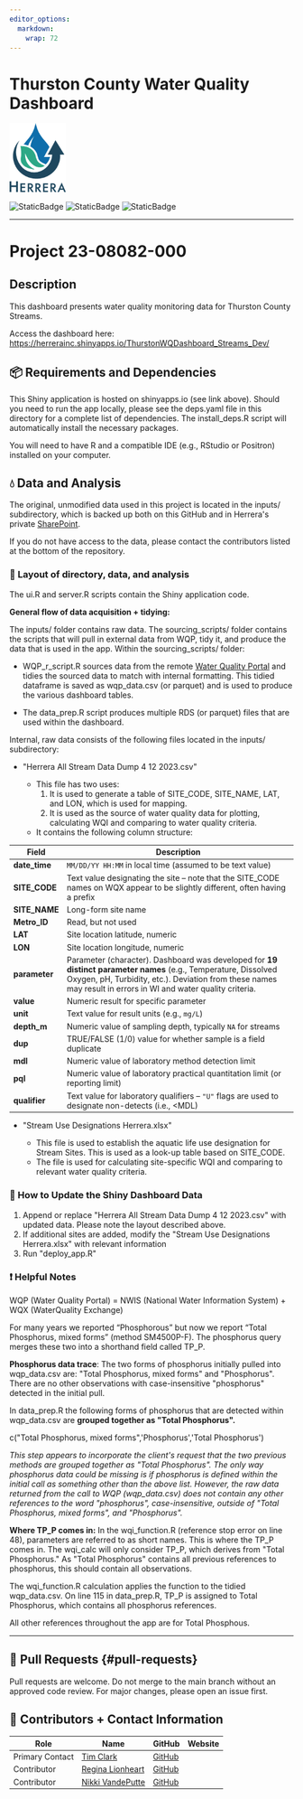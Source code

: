 ```yaml
---
editor_options: 
  markdown: 
    wrap: 72
---
```


# Thurston County Water Quality Dashboard

<img src="www/Herrera_wordmark_vertical_4c.png" width="100"/>

![StaticBadge](https://img.shields.io/badge/water_quality_index-blue)
![StaticBadge](https://img.shields.io/badge/water_quality_criteria-green)
![StaticBadge](https://img.shields.io/badge/water_quality_trends-purple)

------------------------------------------------------------------------

# Project 23-08082-000

## Description

This dashboard presents water quality monitoring data for Thurston
County Streams.

Access the dashboard here:
<https://herrerainc.shinyapps.io/ThurstonWQDashboard_Streams_Dev/>

## 📦 Requirements and Dependencies

This Shiny application is hosted on shinyapps.io (see link above).
Should you need to run the app locally, please see the deps.yaml file in
this directory for a complete list of dependencies. The install_deps.R
script will automatically install the necessary packages.

You will need to have R and a compatible IDE (e.g., RStudio or Positron)
installed on your computer.

## :droplet: Data and Analysis

The original, unmodified data used in this project is located in the
inputs/ subdirectory, which is backed up both on this GitHub and in
Herrera's private
[SharePoint](https://herrerainc.sharepoint.com/teams/m-24-08458-000/Internal/Forms/AllItems.aspx?id=%2Fteams%2Fm%2D24%2D08458%2D000%2FInternal%2FProject%2DFiles%2FDashboard%5Fraw%5Fdata&viewid=5a5b1715%2D8cc2%2D40c8%2Da461%2D5a736f61a7ff).

If you do not have access to the data, please contact the contributors
listed at the bottom of the repository.

### :arrows_counterclockwise: Layout of directory, data, and analysis

The ui.R and server.R scripts contain the Shiny application code.

**General flow of data acquisition + tidying:**

The inputs/ folder contains raw data. The sourcing_scripts/ folder
contains the scripts that will pull in external data from WQP, tidy it,
and produce the data that is used in the app. Within the
sourcing_scripts/ folder:

-   WQP_r_script.R sources data from the remote [Water Quality
    Portal](https://www.waterqualitydata.us.) and tidies the sourced
    data to match with internal formatting. This tidied dataframe is
    saved as wqp_data.csv (or parquet) and is used to produce the
    various dashboard tables.

-   The data_prep.R script produces multiple RDS (or parquet) files that
    are used within the dashboard.

Internal, raw data consists of the following files located in the
inputs/ subdirectory:

-   "Herrera All Stream Data Dump 4 12 2023.csv"

    -   This file has two uses:
        1.  It is used to generate a table of SITE_CODE, SITE_NAME, LAT,
            and LON, which is used for mapping.
        2.  It is used as the source of water quality data for plotting,
            calculating WQI and comparing to water quality criteria.
    -   It contains the following column structure:

| Field         | Description                                                                                                                                                                                                                      |
|--------------------------|----------------------------------------------|
| **date_time** | `MM/DD/YY HH:MM` in local time (assumed to be text value)                                                                                                                                                                        |
| **SITE_CODE** | Text value designating the site – note that the SITE_CODE names on WQX appear to be slightly different, often having a prefix                                                                                                    |
| **SITE_NAME** | Long-form site name                                                                                                                                                                                                              |
| **Metro_ID**  | Read, but not used                                                                                                                                                                                                               |
| **LAT**       | Site location latitude, numeric                                                                                                                                                                                                  |
| **LON**       | Site location longitude, numeric                                                                                                                                                                                                 |
| **parameter** | Parameter (character). Dashboard was developed for **19 distinct parameter names** (e.g., Temperature, Dissolved Oxygen, pH, Turbidity, etc.). Deviation from these names may result in errors in WI and water quality criteria. |
| **value**     | Numeric result for specific parameter                                                                                                                                                                                            |
| **unit**      | Text value for result units (e.g., `mg/L`)                                                                                                                                                                                       |
| **depth_m**   | Numeric value of sampling depth, typically `NA` for streams                                                                                                                                                                      |
| **dup**       | TRUE/FALSE (1/0) value for whether sample is a field duplicate                                                                                                                                                                   |
| **mdl**       | Numeric value of laboratory method detection limit                                                                                                                                                                               |
| **pql**       | Numeric value of laboratory practical quantitation limit (or reporting limit)                                                                                                                                                    |
| **qualifier** | Text value for laboratory qualifiers – `"U"` flags are used to designate non-detects (i.e., \<MDL)                                                                                                                               |

-   "Stream Use Designations Herrera.xlsx"

    -   This file is used to establish the aquatic life use designation
        for Stream Sites. This is used as a look-up table based on
        SITE_CODE.
    -   The file is used for calculating site-specific WQI and comparing
        to relevant water quality criteria.

### :signal_strength: How to Update the Shiny Dashboard Data

1.  Append or replace "Herrera All Stream Data Dump 4 12 2023.csv" with
    updated data. Please note the layout described above.
2.  If additional sites are added, modify the "Stream Use Designations
    Herrera.xlsx" with relevant information
3.  Run "deploy_app.R"

### :exclamation: Helpful Notes

WQP (Water Quality Portal) = NWIS (National Water Information System) +
WQX (WaterQuality Exchange)

For many years we reported “Phosphorous” but now we report “Total
Phosphorus, mixed forms” (method SM4500P-F). The phosphorus query merges
these two into a shorthand field called TP_P.

**Phosphorus data trace**: The two forms of phosphorus initially pulled
into wqp_data.csv are: "Total Phosphorus, mixed forms" and "Phosphorus".
There are no other observations with case-insensitive "phosphorus"
detected in the initial pull.

In data_prep.R the following forms of phosphorus that are detected
within wqp_data.csv are **grouped together as "Total Phosphorus".**

c("Total Phosphorus, mixed forms",'Phosphorus','Total Phosphorus')

*This step appears to incorporate the client's request that the two
previous methods are grouped together as "Total Phosphorus". The only
way phosphorus data could be missing is if phosphorus is defined within
the initial call as something other than the above list. However, the
raw data returned from the call to WQP (wqp_data.csv) does not contain
any other references to the word "phosphorus", case-insensitive, outside
of "Total Phosphorus, mixed forms", and "Phosphorus".*

**Where TP_P comes in:** In the wqi_function.R (reference stop error on
line 48), parameters are referred to as short names. This is where the
TP_P comes in. The wqi_calc will only consider TP_P, which derives from
"Total Phosphorus." As "Total Phosphorus" contains all previous
references to phosphorus, this should contain all observations.

The wqi_function.R calculation applies the function to the tidied
wqp_data.csv. On line 115 in data_prep.R, TP_P is assigned to Total
Phosphorus, which contains all phosphorus references.

All other references throughout the app are for Total Phosphous.

------------------------------------------------------------------------

## 🔧 Pull Requests {#pull-requests}

Pull requests are welcome. Do not merge to the main branch without an
approved code review. For major changes, please open an issue first.

## 💬 Contributors + Contact Information

| Role            | Name                                                                         | GitHub                                   | Website |
|------------------|-------------------|------------------|------------------|
| Primary Contact | [Tim Clark](https://www.herrerainc.com/team-member/tim-clark/)               | [GitHub](https://github.com/clarkbar88)  |         |
| Contributor     | [Regina Lionheart](https://www.herrerainc.com/team-member/regina-lionheart/) | [GitHub](https://github.com/R-Lionheart) |         |
| Contributor     | [Nikki VandePutte](https://www.herrerainc.com/team-member/nikki-vandeputte/) | [GitHub](https://github.com/nvandeputte) |         |